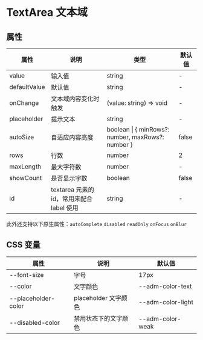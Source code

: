 # TextArea 文本域

<code src="./demos/index.tsx"></code>

## 属性

| 属性         | 说明                                      | 类型                                              | 默认值 |
| ------------ | ----------------------------------------- | ------------------------------------------------- | ------ |
| value        | 输入值                                    | string                                            | -      |
| defaultValue | 默认值                                    | string                                            | -      |
| onChange     | 文本域内容变化时触发                      | (value: string) => void                           | -      |
| placeholder  | 提示文本                                  | string                                            | -      |
| autoSize     | 自适应内容高度                            | boolean \| { minRows?: number, maxRows?: number } | false  |
| rows         | 行数                                      | number                                            | 2      |
| maxLength    | 最大字符数                                | number                                            | -      |
| showCount    | 是否显示字数                              | boolean                                           | false  |
| id           | textarea 元素的 id，常用来配合 label 使用 | string                                            | -      |

此外还支持以下原生属性：`autoComplete` `disabled` `readOnly` `onFocus` `onBlur`

## CSS 变量

| 属性                | 说明                 | 默认值            |
| ------------------- | -------------------- | ----------------- |
| --font-size         | 字号                 | 17px              |
| --color             | 文字颜色             | --adm-color-text  |
| --placeholder-color | placeholder 文字颜色 | --adm-color-light |
| --disabled-color    | 禁用状态下的文字颜色 | --adm-color-weak  |
